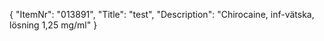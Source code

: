 {
  "ItemNr": "013891",
  "Title": "test",
  "Description": "Chirocaine, inf-vätska, lösning 1,25 mg/ml"
}